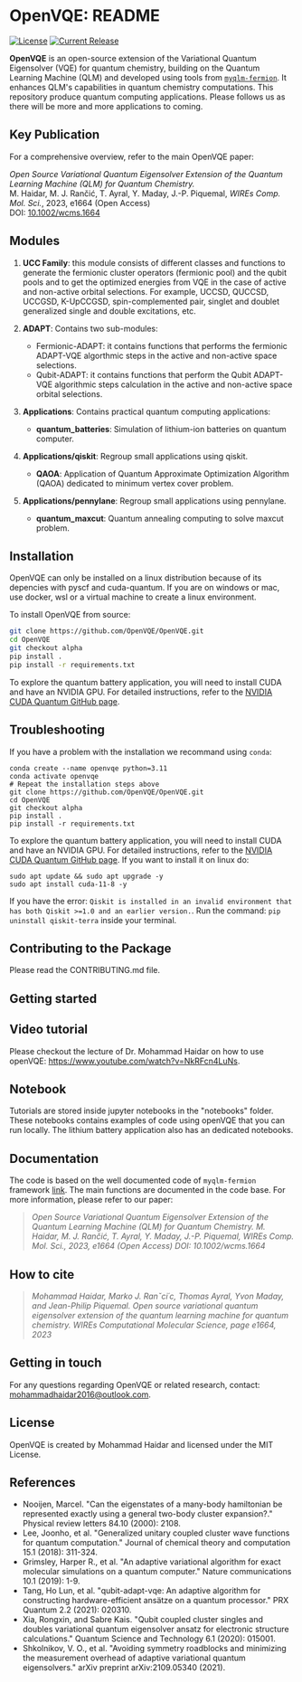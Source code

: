 OpenVQE: README
=======================

[![License](https://img.shields.io/github/license/OpenVQE/openvqe.svg)](https://opensource.org/licenses/MIT)
[![Current Release](https://img.shields.io/github/v/release/OpenVQE/openvqe.svg)](https://github.com/OpenVQE/openvqe/releases)

**OpenVQE** is an open-source extension of the Variational Quantum Eigensolver (VQE) for quantum chemistry, building on the Quantum Learning Machine (QLM) and developed using tools from [`myqlm-fermion`](https://github.com/myQLM/myqlm-fermion.git). It enhances QLM's capabilities in quantum chemistry computations. This repository produce quantum computing applications. Please follows us as there will be more and more applications to coming.

## Key Publication
For a comprehensive overview, refer to the main OpenVQE paper:

*Open Source Variational Quantum Eigensolver Extension of the Quantum Learning Machine (QLM) for Quantum Chemistry.*  
M. Haidar, M. J. Rančić, T. Ayral, Y. Maday, J.-P. Piquemal, *WIREs Comp. Mol. Sci.*, 2023, e1664 (Open Access)  
DOI: [10.1002/wcms.1664](https://doi.org/10.1002/wcms.1664)


## Modules


1. **UCC Family**: this module consists of different classes and functions to generate the fermionic cluster operators (fermionic pool) and the  qubit pools and to get the optimized energies from VQE in the case of active and non-active orbital selections. For example, UCCSD, QUCCSD, UCCGSD, K-UpCCGSD, spin-complemented pair, singlet and doublet generalized single and double excitations, etc.

2. **ADAPT**: Contains two sub-modules:
    - Fermionic-ADAPT: it contains functions that performs the fermionic ADAPT-VQE algorthmic steps  in the active and non-active space selections.
    - Qubit-ADAPT: it  contains functions that perform the Qubit ADAPT-VQE algorithmic steps calculation in the active and non-active space orbital selections.
3. **Applications**: Contains practical quantum computing applications:
    - **quantum_batteries**: Simulation of lithium-ion batteries on quantum computer.
4. **Applications/qiskit**: Regroup small applications using qiskit.
    - **QAOA**: Application of Quantum Approximate Optimization Algorithm (QAOA) dedicated to minimum vertex cover problem.
5. **Applications/pennylane**: Regroup  small applications using pennylane.
    - **quantum_maxcut**: Quantum annealing computing to solve maxcut problem.

Installation
--------------

OpenVQE can only be installed on a linux distribution because of its depencies with pyscf and cuda-quantum. If you are on windows or mac, use docker, wsl or a virtual machine to create a linux environment.

To install OpenVQE from source:

```bash
git clone https://github.com/OpenVQE/OpenVQE.git
cd OpenVQE
git checkout alpha
pip install .
pip install -r requirements.txt
```

To explore the quantum battery application, you will need to install CUDA and have an NVIDIA GPU. For detailed instructions, refer to the    [NVIDIA CUDA Quantum GitHub page](https://github.com/NVIDIA/cuda-quantum).

## Troubleshooting

If you have a problem with the installation we recommand using `conda`:

```shell
conda create --name openvqe python=3.11
conda activate openvqe
# Repeat the installation steps above
git clone https://github.com/OpenVQE/OpenVQE.git
cd OpenVQE
git checkout alpha
pip install .
pip install -r requirements.txt
```

To explore the quantum battery application, you will need to install CUDA and have an NVIDIA GPU. For detailed instructions, refer to the    [NVIDIA CUDA Quantum GitHub page](https://github.com/NVIDIA/cuda-quantum). If you want to install it on linux do:
```shell
sudo apt update && sudo apt upgrade -y
sudo apt install cuda-11-8 -y
```

If you have the error: `Qiskit is installed in an invalid environment that has both Qiskit >=1.0 and an earlier version.`. Run the command: `pip uninstall qiskit-terra` inside your terminal. 

## Contributing to the Package

Please read the CONTRIBUTING.md file.

Getting started
----------------

## Video tutorial

Please checkout the lecture of Dr. Mohammad Haidar on how to use openVQE: https://www.youtube.com/watch?v=NkRFcn4LuNs. 

## Notebook 

Tutorials are stored inside jupyter notebooks in the "notebooks" folder. These notebooks contains examples of code using openVQE that you can run locally. The lithium battery application also has an dedicated notebooks. 

Documentation
---------------
The code is based on the well documented code of `myqlm-fermion` framework [link](https://myqlm.github.io/).
The main functions are documented in the code base.
For more information, please refer to our paper: 
> *Open Source Variational Quantum Eigensolver Extension of the Quantum Learning Machine (QLM) for Quantum Chemistry. 
M. Haidar,  M. J. Rančić, T. Ayral, Y. Maday, J.-P. Piquemal, WIREs Comp. Mol. Sci., 2023, e1664 (Open Access)
DOI: 10.1002/wcms.1664*

How to cite
-----------
> *Mohammad Haidar, Marko J. Ranˇci´c, Thomas Ayral, Yvon Maday, and Jean-Philip Piquemal. Open source variational quantum eigensolver extension of the quantum learning machine for quantum chemistry. WIREs Computational Molecular Science, page e1664, 2023*

Getting in touch
-----------
For any questions regarding OpenVQE or related research, contact: mohammadhaidar2016@outlook.com.

License
-----------
OpenVQE is created by Mohammad Haidar and licensed under the MIT License.

References
-----------
* Nooijen, Marcel. "Can the eigenstates of a many-body hamiltonian be represented exactly using a general two-body cluster expansion?." Physical review letters 84.10 (2000): 2108.
* Lee, Joonho, et al. "Generalized unitary coupled cluster wave functions for quantum computation." Journal of chemical theory and computation 15.1 (2018): 311-324.
* Grimsley, Harper R., et al. "An adaptive variational algorithm for exact molecular simulations on a quantum computer." Nature communications 10.1 (2019): 1-9.
* Tang, Ho Lun, et al. "qubit-adapt-vqe: An adaptive algorithm for constructing hardware-efficient ansätze on a quantum processor." PRX Quantum 2.2 (2021): 020310.
* Xia, Rongxin, and Sabre Kais. "Qubit coupled cluster singles and doubles variational quantum eigensolver ansatz for electronic structure calculations." Quantum Science and Technology 6.1 (2020): 015001.
* Shkolnikov, V. O., et al. "Avoiding symmetry roadblocks and minimizing the measurement overhead of adaptive variational quantum eigensolvers." arXiv preprint arXiv:2109.05340 (2021).
